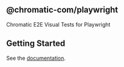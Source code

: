 ## @chromatic-com/playwright

Chromatic E2E Visual Tests for Playwright

## Getting Started

See the [documentation](https://www.chromatic.com/docs/playwright/).

